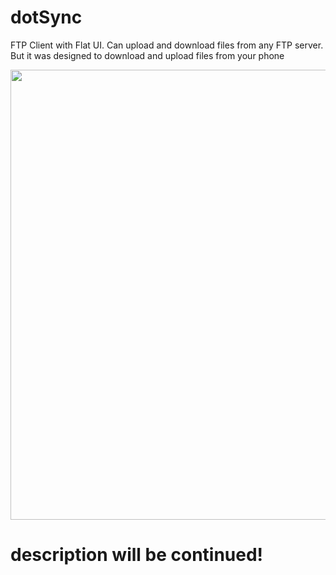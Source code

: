 # dotSync

FTP Client with Flat UI. Can upload and download files from any FTP server. But it was designed to download and upload files from your phone

<p align="center">
<image src="https://github.com/keyldev/dotSync/blob/main/Screenshots/img_0.jpg" width="720"/>
</p>




# description will be continued!
